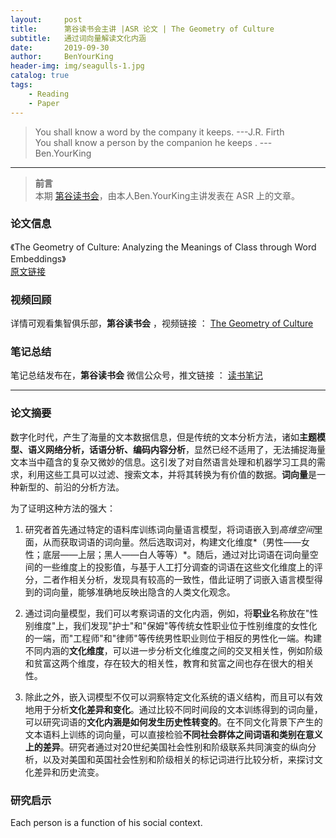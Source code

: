 ```yaml
---
layout:     post
title:      第谷读书会主讲 |ASR 论文 | The Geometry of Culture
subtitle:   通过词向量解读文化内涵
date:       2019-09-30
author:     BenYourKing
header-img: img/seagulls-1.jpg
catalog: true
tags:
    - Reading
    - Paper 
---
```


> You shall know a word by the company it keeps.      ---J.R.  Firth      
> You shall know a person by the companion he keeps .    ---Ben.YourKing        


***
> **前言**             
> 本期 [第谷读书会](https://space.bilibili.com/233204821/channel/detail?cid=56566)，由本人Ben.YourKing主讲发表在 ASR 上的文章。         


### 论文信息

《The Geometry of Culture: Analyzing the Meanings of Class through Word Embeddings》         
[原文链接](https://journals.sagepub.com/eprint/BBJ88DCISJPBZUYPUAU4/full)           


### 视频回顾

详情可观看集智俱乐部，**第谷读书会** ，视频链接 ： [The Geometry of Culture](https://www.bilibili.com/video/av47660322)

### 笔记总结

笔记总结发布在，**第谷读书会** 微信公众号，推文链接 ： [读书笔记](https://mp.weixin.qq.com/s/Oqi2blcpociNha5V-EiXwg)

***


### 论文摘要

数字化时代，产生了海量的文本数据信息，但是传统的文本分析方法，诸如**主题模型、语义网络分析，话语分析、编码内容分析**，显然已经不适用了，无法捕捉海量文本当中蕴含的复杂又微妙的信息。这引发了对自然语言处理和机器学习工具的需求，利用这些工具可以过滤、搜索文本，并将其转换为有价值的数据。**词向量**是一种新型的、前沿的分析方法。

为了证明这种方法的强大：

1. 研究者首先通过特定的语料库训练词向量语言模型，将词语嵌入到*高维空间*里面，从而获取词语的词向量。然后选取词对，构建文化维度*（男性——女性；底层——上层；黑人——白人等等）*。随后，通过对比词语在词向量空间的一些维度上的投影值，与基于人工打分调查的词语在这些文化维度上的评分，二者作相关分析，发现具有较高的一致性，借此证明了词嵌入语言模型得到的词向量，能够准确地反映出隐含的人类文化观念。

2. 通过词向量模型，我们可以考察词语的文化内涵，例如，将**职业**名称放在"性别维度"上，我们发现"护士"和"保姆"等传统女性职业位于性别维度的女性化的一端，而"工程师"和"律师"等传统男性职业则位于相反的男性化一端。构建不同内涵的**文化维度**，可以进一步分析文化维度之间的交叉相关性，例如阶级和贫富这两个维度，存在较大的相关性，教育和贫富之间也存在很大的相关性。

3. 除此之外，嵌入词模型不仅可以洞察特定文化系统的语义结构，而且可以有效地用于分析**文化差异和变化**。通过比较不同时间段的文本训练得到的词向量，可以研究词语的**文化内涵是如何发生历史性转变的**。在不同文化背景下产生的文本语料上训练的词向量，可以直接检验**不同社会群体之间词语和类别在意义上的差异**。研究者通过对20世纪美国社会性别和阶级联系共同演变的纵向分析，以及对美国和英国社会性别和阶级相关的标记词进行比较分析，来探讨文化差异和历史流变。                       
                
### 研究启示          
            
Each person is a function of his social context.
